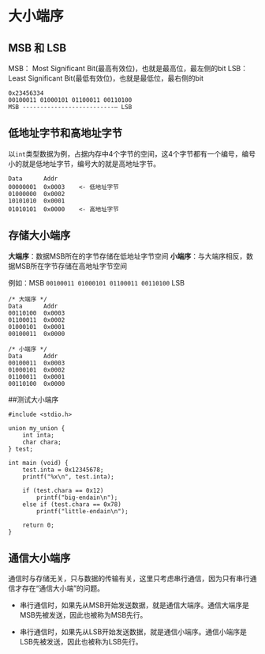 # 大小端序

## MSB 和 LSB

MSB： Most Significant Bit(最高有效位)，也就是最高位，最左侧的bit
LSB： Least Significant Bit(最低有效位)，也就是最低位，最右侧的bit

```
0x23456334
00100011 01000101 01100011 00110100
MSB --------------------------— LSB
```

## 低地址字节和高地址字节

以`int`类型数据为例，占据内存中4个字节的空间，这4个字节都有一个编号，编号小的就是低地址字节，编号大的就是高地址字节。

```
Data      Addr
00000001  0x0003    <- 低地址字节
01000000  0x0002
10101010  0x0001
01010101  0x0000    <- 高地址字节
```

## 存储大小端序

**大端序**：数据MSB所在的字节存储在低地址字节空间
**小端序**：与大端序相反，数据MSB所在字节存储在高地址字节空间

例如：MSB `00100011 01000101 01100011 00110100` LSB
```
/* 大端序 */
Data      Addr
00110100  0x0003
01100011  0x0002
01000101  0x0001
00100011  0x0000

/* 小端序 */
Data      Addr
00100011  0x0003
01000101  0x0002
01100011  0x0001
00110100  0x0000
```

##测试大小端序

```
#include <stdio.h>

union my_union {
    int inta;
    char chara;
} test;

int main (void) {
    test.inta = 0x12345678;
    printf("%x\n", test.inta);

    if (test.chara == 0x12)
        printf("big-endain\n");
    else if (test.chara == 0x78)
        printf("little-endain\n");

    return 0;
}
```

## 通信大小端序

通信时与存储无关，只与数据的传输有关，这里只考虑串行通信，因为只有串行通信才存在“通信大小端”的问题。


- 串行通信时，如果先从MSB开始发送数据，就是通信大端序。通信大端序是MSB先被发送，因此也被称为MSB先行。

- 串行通信时，如果先从LSB开始发送数据，就是通信小端序。通信小端序是LSB先被发送，因此也被称为LSB先行。
